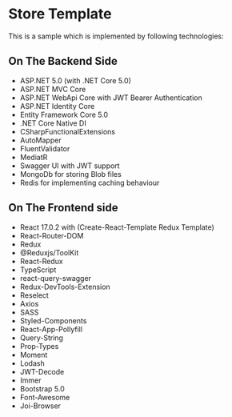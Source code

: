 # Store Template
This is a sample which is implemented by following technologies: 

## On The Backend Side 
- ASP.NET 5.0 (with .NET Core 5.0)
- ASP.NET MVC Core
- ASP.NET WebApi Core with JWT Bearer Authentication
- ASP.NET Identity Core
- Entity Framework Core 5.0
- .NET Core Native DI
- CSharpFunctionalExtensions 
- AutoMapper
- FluentValidator
- MediatR
- Swagger UI with JWT support
- MongoDb for storing Blob files
- Redis for implementing caching behaviour


## On The Frontend side
- React 17.0.2 with (Create-React-Template Redux Template)
- React-Router-DOM 
- Redux
- @Reduxjs/ToolKit
- React-Redux 
- TypeScript
- react-query-swagger
- Redux-DevTools-Extension
- Reselect 
- Axios
- SASS
- Styled-Components
- React-App-Pollyfill
- Query-String
- Prop-Types
- Moment
- Lodash
- JWT-Decode
- Immer
- Bootstrap 5.0
- Font-Awesome
- Joi-Browser

